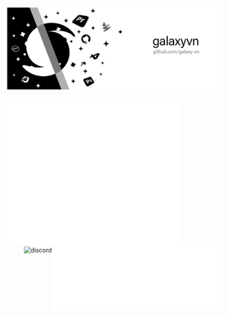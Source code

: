 ![Profile banner](background.jpg)

<img align="left" width="400" alt="🦑" src="metrics.github.svg">
<img align="right" width="400" alt="🦑" src="metrics.personal.svg">
<img align="right"  alt="discord" src="https://discord.c99.nl/widget/theme-3/431425571570974720.png">
